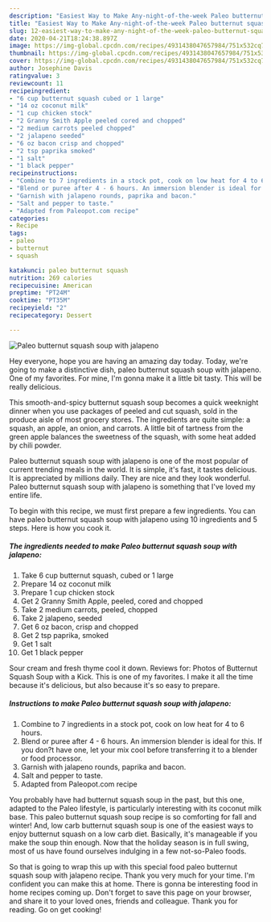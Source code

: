 ```yaml
---
description: "Easiest Way to Make Any-night-of-the-week Paleo butternut squash soup with jalapeno"
title: "Easiest Way to Make Any-night-of-the-week Paleo butternut squash soup with jalapeno"
slug: 12-easiest-way-to-make-any-night-of-the-week-paleo-butternut-squash-soup-with-jalapeno
date: 2020-04-21T18:24:38.897Z
image: https://img-global.cpcdn.com/recipes/4931438047657984/751x532cq70/paleo-butternut-squash-soup-with-jalapeno-recipe-main-photo.jpg
thumbnail: https://img-global.cpcdn.com/recipes/4931438047657984/751x532cq70/paleo-butternut-squash-soup-with-jalapeno-recipe-main-photo.jpg
cover: https://img-global.cpcdn.com/recipes/4931438047657984/751x532cq70/paleo-butternut-squash-soup-with-jalapeno-recipe-main-photo.jpg
author: Josephine Davis
ratingvalue: 3
reviewcount: 11
recipeingredient:
- "6 cup butternut squash cubed or 1 large"
- "14 oz coconut milk"
- "1 cup chicken stock"
- "2 Granny Smith Apple peeled cored and chopped"
- "2 medium carrots peeled chopped"
- "2 jalapeno seeded"
- "6 oz bacon crisp and chopped"
- "2 tsp paprika smoked"
- "1 salt"
- "1 black pepper"
recipeinstructions:
- "Combine to 7 ingredients in a stock pot, cook on low heat for 4 to 6 hours."
- "Blend or puree after 4 - 6 hours. An immersion blender is ideal for this. If you don?t have one, let your mix cool before transferring it to a blender or food processor."
- "Garnish with jalapeno rounds, paprika and bacon."
- "Salt and pepper to taste."
- "Adapted from Paleopot.com recipe"
categories:
- Recipe
tags:
- paleo
- butternut
- squash

katakunci: paleo butternut squash 
nutrition: 269 calories
recipecuisine: American
preptime: "PT24M"
cooktime: "PT35M"
recipeyield: "2"
recipecategory: Dessert

---
```



![Paleo butternut squash soup with jalapeno](https://img-global.cpcdn.com/recipes/4931438047657984/751x532cq70/paleo-butternut-squash-soup-with-jalapeno-recipe-main-photo.jpg)

Hey everyone, hope you are having an amazing day today. Today, we're going to make a distinctive dish, paleo butternut squash soup with jalapeno. One of my favorites. For mine, I'm gonna make it a little bit tasty. This will be really delicious.

This smooth-and-spicy butternut squash soup becomes a quick weeknight dinner when you use packages of peeled and cut squash, sold in the produce aisle of most grocery stores. The ingredients are quite simple: a squash, an apple, an onion, and carrots. A little bit of tartness from the green apple balances the sweetness of the squash, with some heat added by chili powder.

Paleo butternut squash soup with jalapeno is one of the most popular of current trending meals in the world. It is simple, it's fast, it tastes delicious. It is appreciated by millions daily. They are nice and they look wonderful. Paleo butternut squash soup with jalapeno is something that I've loved my entire life.


To begin with this recipe, we must first prepare a few ingredients. You can have paleo butternut squash soup with jalapeno using 10 ingredients and 5 steps. Here is how you cook it.

##### The ingredients needed to make Paleo butternut squash soup with jalapeno:

1. Take 6 cup butternut squash, cubed or 1 large
1. Prepare 14 oz coconut milk
1. Prepare 1 cup chicken stock
1. Get 2 Granny Smith Apple, peeled, cored and chopped
1. Take 2 medium carrots, peeled, chopped
1. Take 2 jalapeno, seeded
1. Get 6 oz bacon, crisp and chopped
1. Get 2 tsp paprika, smoked
1. Get 1 salt
1. Get 1 black pepper


Sour cream and fresh thyme cool it down. Reviews for: Photos of Butternut Squash Soup with a Kick. This is one of my favorites. I make it all the time because it&#39;s delicious, but also because it&#39;s so easy to prepare. 

##### Instructions to make Paleo butternut squash soup with jalapeno:

1. Combine to 7 ingredients in a stock pot, cook on low heat for 4 to 6 hours.
1. Blend or puree after 4 - 6 hours. An immersion blender is ideal for this. If you don?t have one, let your mix cool before transferring it to a blender or food processor.
1. Garnish with jalapeno rounds, paprika and bacon.
1. Salt and pepper to taste.
1. Adapted from Paleopot.com recipe


You probably have had butternut squash soup in the past, but this one, adapted to the Paleo lifestyle, is particularly interesting with its coconut milk base. This paleo butternut squash soup recipe is so comforting for fall and winter! And, low carb butternut squash soup is one of the easiest ways to enjoy butternut squash on a low carb diet. Basically, it&#39;s manageable if you make the soup thin enough. Now that the holiday season is in full swing, most of us have found ourselves indulging in a few not-so-Paleo foods. 

So that is going to wrap this up with this special food paleo butternut squash soup with jalapeno recipe. Thank you very much for your time. I'm confident you can make this at home. There is gonna be interesting food in home recipes coming up. Don't forget to save this page on your browser, and share it to your loved ones, friends and colleague. Thank you for reading. Go on get cooking!
